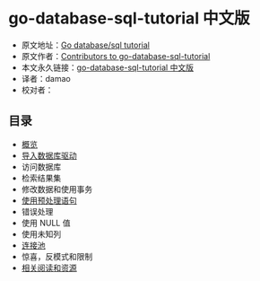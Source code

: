 # go-database-sql-tutorial 中文版

- 原文地址：[Go database/sql tutorial](http://go-database-sql.org/index.html)
- 原文作者：[Contributors to go-database-sql-tutorial](https://github.com/VividCortex/go-database-sql-tutorial/graphs/contributors)
- 本文永久链接：[go-database-sql-tutorial 中文版](https://github.com/simpleowen/go-database-sql-tutorial-cn)
- 译者：damao
- 校对者：

## 目录

- [概览](overview.md)
- [导入数据库驱动](database_driver.md)
- 访问数据库
- 检索结果集
- 修改数据和使用事务
- [使用预处理语句](prepared.md)
- 错误处理
- 使用 NULL 值
- 使用未知列
- [连接池](connection-pool.md)
- 惊喜，反模式和限制
- [相关阅读和资源](references.md)
